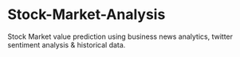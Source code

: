 # Stock-Market-Analysis
Stock Market value prediction using business news analytics, twitter sentiment analysis &amp; historical data.
